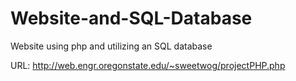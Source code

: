 # Website-and-SQL-Database
Website using php and utilizing an SQL database

URL:   http://web.engr.oregonstate.edu/~sweetwog/projectPHP.php
